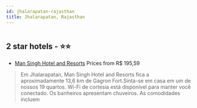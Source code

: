 ```yaml
---
id: jhalarapatan-rajasthan
title: Jhalarapatan, Rajasthan
---
```


<center><img src="https://i.travelapi.com/hotels/37000000/36150000/36141200/36141129/2a1b6388_z.jpg" alt="" /></center>


##  2 star hotels - ⭐️⭐️

-    [Man Singh Hotel and Resorts](https://www.hurb.com/br/aud/https://www.hurb.com/br/hotels/jhalarapatan/man-singh-hotel-and-resorts-HT-BSOL?cmp=18055) Prices from R$ 195,59
   > Em Jhalarapatan, Man Singh Hotel and Resorts fica a aproximadamente 13,6 km de Gagron Fort.Sinta-se em casa em um de nossos 19 quartos. Wi-Fi de cortesia está disponível para manter você conectado. Os banheiros apresentam chuveiros. As comodidades incluem
